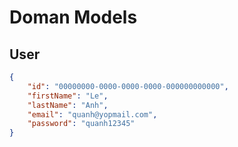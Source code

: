 # Doman Models

## User

```json
{
	"id": "00000000-0000-0000-0000-000000000000",
	"firstName": "Le",
	"lastName": "Anh",
	"email": "quanh@yopmail.com", 
	"password": "quanh12345"
}
```
